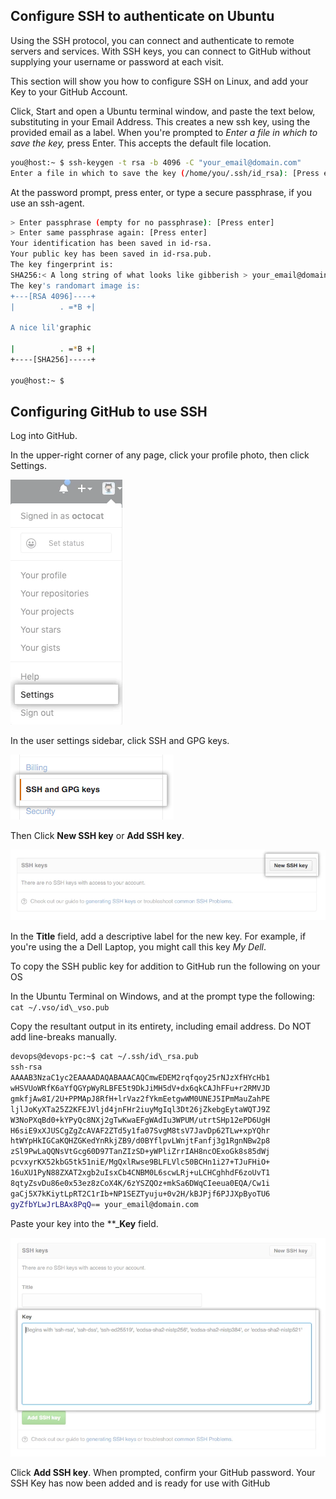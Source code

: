 ## Configure SSH to authenticate on Ubuntu

Using the SSH protocol, you can connect and authenticate to remote servers and services. With SSH keys, you can connect to GitHub without supplying your username or password at each visit.

This section will show you how to configure SSH on Linux, and add your Key to your GitHub Account.

Click, Start and open a Ubuntu terminal window,  and paste the text below, substituting in your Email Address. This creates a new ssh key, using the provided email as a label. When you're prompted to _Enter a file in which to save the key,_ press Enter. This accepts the default file location.

```bash
you@host:~ $ ssh-keygen -t rsa -b 4096 -C "your_email@domain.com"
Enter a file in which to save the key (/home/you/.ssh/id_rsa): [Press enter]
```

At the password prompt, press enter, or type a secure passphrase, if you use an ssh-agent.

```bash
> Enter passphrase (empty for no passphrase): [Press enter]
> Enter same passphrase again: [Press enter]
Your identification has been saved in id-rsa.
Your public key has been saved in id-rsa.pub.
The key fingerprint is:
SHA256:< A long string of what looks like gibberish > your_email@domain.com
The key's randomart image is:
+---[RSA 4096]----+
|          . =*B +|

A nice lil'graphic

|          . =*B +|
+----[SHA256]-----+

you@host:~ $
```

## Configuring GitHub to use SSH

Log into GitHub.

In the upper-right corner of any page, click your profile photo, then click Settings.

![alt](img/gh-settings.png)

In the user settings sidebar, click SSH and GPG keys.

![alt](img/add-gpg.png)

Then Click **New SSH key** or **Add SSH key**.

![alt](img/add-ssh.png)

In the **Title** field, add a descriptive label for the new key. For example, if you're using the a Dell Laptop, you might call this key _My Dell_.

To copy the SSH public key for addition to GitHub run the following on your OS

In the Ubuntu Terminal on Windows, and at the prompt type the following: `cat ~/.vso/id\_vso.pub`

Copy the resultant output in its entirety, including email address. Do NOT add line-breaks manually.

```bash
devops@devops-pc:~$ cat ~/.ssh/id\_rsa.pub
ssh-rsa
AAAAB3NzaC1yc2EAAAADAQABAAACAQCmwEDEM2rqfqoy25rNJzXfHYcHb1
wHSVUoWRfK6aYfQGYpWyRLBFE5t9DkJiMH5dV+dx6qkCAJhFFu+r2RMVJD
gmkfjAw8I/2U+PPMApJ8RfH+lrVaz2fYkmEetgwWM0UNEJ5IPmMauZahPE
ljlJoKyXTa25Z2KFEJVljd4jnFHr2iuyMgIql3Dt26jZkebgEytaWQTJ9Z
W3NoPXqBd0+kYPyQc8NXj2gTwKwaEFgWAdIu3WPUM/utrtSHp12ePD6UgH
H6siE9xXJUSCgZgZcAVAF2ZTd5y1fa07SvgM8tsV7JavDp62TLw+xpYQhr
htWYpHkIGCaKQHZGKedYnRkjZB9/d0BYflpvLWnjtFanfj3g1RgnNBw2p8
zSl9PwLaQQNsVtGcg60D97TanZIzSD+yWPliZrrIAH8ncOExoGk8s85dWj
pcvxyrKX52kbG5tk51niE/MgQxlRwse9BLFLVlc50BCHn1i27+TJuFHiO+
16uXU1PyN88ZXAT2xgb2uIsxCb4CNBM0L6scwLRj+uLCHCghhdF6zoUvT1
8qtyZsvDu86e0x53ez8zCoX4K/6zYSZQOz+mkSa6DWqCIeeua0EQA/Cw1i
gaCj5X7kKiytLpRT2C1rIb+NP1SEZTyuju+0v2H/kBJPjf6PJJXpByoTU6
gyZfbYLwJrLBAx8PqQ== your_email@domain.com
```

Paste your key into the **_**Key** field.

![alt](img/save-ssh.png)

Click  **Add SSH key**. When prompted, confirm your GitHub password. Your SSH Key has now been added and is ready for use with GitHub
